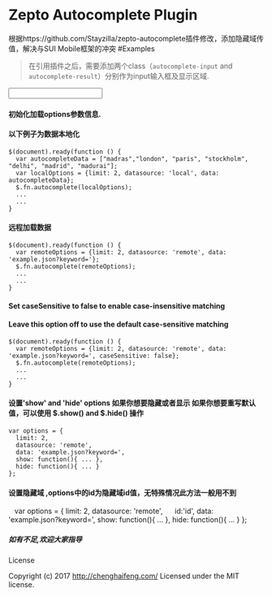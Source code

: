 # Zepto Autocomplete Plugin
根据https://github.com/Stayzilla/zepto-autocomplete插件修改，添加隐藏域传值，解决与SUI Mobile框架的冲突
#Examples

> 在引用插件之后，需要添加两个class（`autocomplete-input` and `autocomplete-result`）分别作为input输入框及显示区域.

<input type="text" class="autocomplete-input">
<div class="autocomplete-result"></div>

#### 初始化加载options参数信息.
#### 以下例子为数据本地化

    $(document).ready(function () {
      var autocompleteData = ["madras","london", "paris", "stockholm", "delhi", "madrid", "madurai"];
      var localOptions = {limit: 2, datasource: 'local', data: autocompleteData};
      $.fn.autocomplete(localOptions);
      ...
      ...
    }

#### 远程加载数据

    $(document).ready(function () {
      var remoteOptions = {limit: 2, datasource: 'remote', data: 'example.json?keyword='};
      $.fn.autocomplete(remoteOptions);
      ...
      ...
    }

#### Set caseSensitive to false to enable case-insensitive matching
#### Leave this option off to use the default case-sensitive matching

    $(document).ready(function () {
      var remoteOptions = {limit: 2, datasource: 'remote', data: 'example.json?keyword=', caseSensitive: false};
      $.fn.autocomplete(remoteOptions);
      ...
      ...
    }

#### 设置'show' and 'hide' options 如果你想要隐藏或者显示 如果你想要重写默认值，可以使用 $.show() and $.hide() 操作 

    var options = {
      limit: 2, 
      datasource: 'remote', 
      data: 'example.json?keyword=', 
      show: function(){ ... },
      hide: function(){ ... }
    };
    
#### 设置隐藏域 ,options中的id为隐藏域id值，无特殊情况此方法一般用不到
    var options = {
      limit: 2, 
      datasource: 'remote', 
      id:'id',
      data: 'example.json?keyword=', 
      show: function(){ ... },
      hide: function(){ ... }
    };
    
##### 如有不足,欢迎大家指导

License

Copyright (c) 2017 http://chenghaifeng.com/ Licensed under the MIT license.

